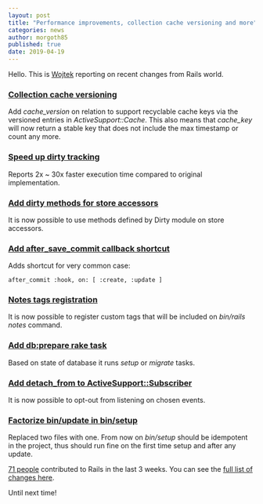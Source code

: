 ```yaml
---
layout: post
title: "Performance improvements, collection cache versioning and more"
categories: news
author: morgoth85
published: true
date: 2019-04-19
---
```


Hello. This is [Wojtek](https://twitter.com/morgoth85) reporting on recent changes from Rails world.

### [Collection cache versioning](https://github.com/rails/rails/pull/34378)

Add _cache\_version_ on relation to support recyclable cache keys via the versioned entries in _ActiveSupport::Cache_. This also means that _cache\_key_ will now return a stable key that does not include the max timestamp or count any more.

### [Speed up dirty tracking](https://github.com/rails/rails/pull/35933)

Reports 2x ~ 30x faster execution time compared to original implementation.

### [Add dirty methods for store accessors](https://github.com/rails/rails/pull/19333)

It is now possible to use methods defined by Dirty module on store accessors.

### [Add after_save_commit callback shortcut](https://github.com/rails/rails/pull/35804)

Adds shortcut for very common case:
```
after_commit :hook, on: [ :create, :update ]
```

### [Notes tags registration](https://github.com/rails/rails/pull/35906)

It is now possible to register custom tags that will be included on _bin/rails notes_ command.  

### [Add db:prepare rake task](https://github.com/rails/rails/pull/35768)

Based on state of database it runs _setup_ or _migrate_ tasks.

### [Add detach_from to ActiveSupport::Subscriber](https://github.com/rails/rails/pull/35691)

It is now possible to opt-out from listening on chosen events.

### [Factorize bin/update in bin/setup](https://github.com/rails/rails/pull/33139)

Replaced two files with one. From now on _bin/setup_ should be idempotent in the project, thus should run fine on the first time setup and after any update.

[71 people](https://contributors.rubyonrails.org/contributors/in-time-window/20190331-20190419) contributed to Rails in the last 3 weeks. You can see the [full list of changes here](https://github.com/rails/rails/compare/master@%7B2019-03-31%7D...@%7B2019-04-19%7D).  

Until next time!
